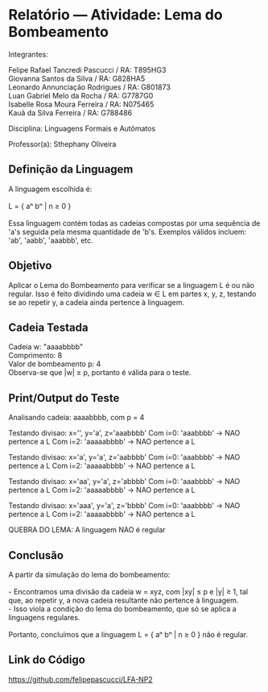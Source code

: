 # Relatório — Atividade: Lema do Bombeamento

Integrantes:

Felipe Rafael Tancredi Pascucci / RA: T895HG3  
Giovanna Santos da Silva / RA: G828HA5  
Leonardo Annunciação Rodrigues / RA: G801873  
Luan Gabriel Melo da Rocha / RA: G7787G0  
Isabelle Rosa Moura Ferreira / RA: N075465  
Kauã da Silva Ferreira / RA: G788486  

Disciplina: Linguagens Formais e Autômatos

Professor(a): Sthephany Oliveira

## Definição da Linguagem

A linguagem escolhida é:  
<br/>L = { aⁿ bⁿ | n ≥ 0 }  
<br/>Essa linguagem contém todas as cadeias compostas por uma sequência de 'a's seguida pela mesma quantidade de 'b's. Exemplos válidos incluem: 'ab', 'aabb', 'aaabbb', etc.

## Objetivo

Aplicar o Lema do Bombeamento para verificar se a linguagem L é ou não regular. Isso é feito dividindo uma cadeia w ∈ L em partes x, y, z, testando se ao repetir y, a cadeia ainda pertence à linguagem.

## Cadeia Testada

Cadeia w: "aaaabbbb"  
Comprimento: 8  
Valor de bombeamento p: 4  
Observa-se que |w| ≥ p, portanto é válida para o teste.

## Print/Output do Teste

Analisando cadeia: aaaabbbb, com p = 4

Testando divisao: x='', y='a', z='aaabbbb'
Com i=0: 'aaabbbb' -> NAO pertence a L
Com i=2: 'aaaaabbbb' -> NAO pertence a L

Testando divisao: x='a', y='a', z='aabbbb'
Com i=0: 'aaabbbb' -> NAO pertence a L
Com i=2: 'aaaaabbbb' -> NAO pertence a L

Testando divisao: x='aa', y='a', z='abbbb'
Com i=0: 'aaabbbb' -> NAO pertence a L
Com i=2: 'aaaaabbbb' -> NAO pertence a L

Testando divisao: x='aaa', y='a', z='bbbb'
Com i=0: 'aaabbbb' -> NAO pertence a L
Com i=2: 'aaaaabbbb' -> NAO pertence a L

QUEBRA DO LEMA: A linguagem NAO é regular

## Conclusão

A partir da simulação do lema do bombeamento:  
<br/>\- Encontramos uma divisão da cadeia w = xyz, com |xy| ≤ p e |y| ≥ 1, tal que, ao repetir y, a nova cadeia resultante não pertence à linguagem.  
\- Isso viola a condição do lema do bombeamento, que só se aplica a linguagens regulares.  
<br/>Portanto, concluímos que a linguagem L = { aⁿ bⁿ | n ≥ 0 } não é regular.

## Link do Código

https://github.com/felipepascucci/LFA-NP2
